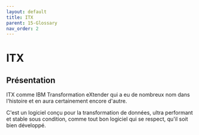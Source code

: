```yaml
---
layout: default
title: ITX
parent: 15-Glossary
nav_order: 2
---
```


# ITX #

## Présentation

ITX comme IBM Transformation eXtender qui a eu de nombreux nom dans l'histoire et en aura certainement encore d'autre.

C'est un logiciel conçu pour la transformation de données, ultra performant et stable sous condition, comme tout bon logiciel qui se respect, qu'il soit bien développé.
